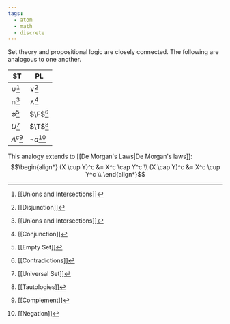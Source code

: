 ```yaml
---
tags:
  - atom
  - math
  - discrete
---
```

Set theory and propositional logic are closely connected. The following are analogous to one another.

| ST  | PL  |
| --- | --- |
| $\cup$[^1] | $\lor$[^2] |
| $\cap$[^1] | $\land$[^3] |
| $\emptyset$[^4] | $\F$[^5] |
| $U$[^6] | $\T$[^7] |
| $A^c$[^8] | $\neg a$[^9] |

This analogy extends to [[De Morgan's Laws|De Morgan's laws]]:
$$\begin{align*}
	(X \cup Y)^c &= X^c \cap Y^c \\
	(X \cap Y)^c &= X^c \cup Y^c \\
\end{align*}$$

[^1]: [[Unions and Intersections]]
[^2]: [[Disjunction]]
[^3]: [[Conjunction]]
[^4]: [[Empty Set]]
[^5]: [[Contradictions]]
[^6]: [[Universal Set]]
[^7]: [[Tautologies]]
[^8]: [[Complement]]
[^9]: [[Negation]]
